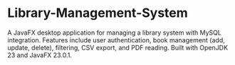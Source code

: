 # Library-Management-System
A JavaFX desktop application for managing a library system with MySQL integration. Features include user authentication, book management (add, update, delete), filtering, CSV export, and PDF reading. Built with OpenJDK 23 and JavaFX 23.0.1.
